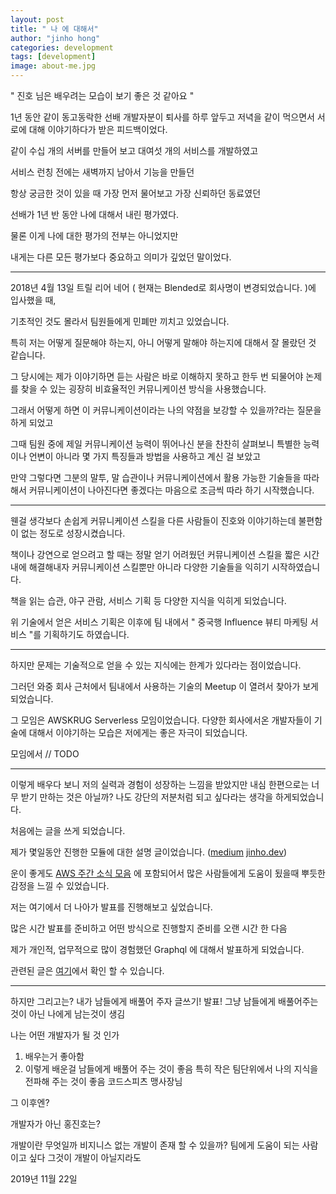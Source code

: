 ```yaml
---
layout: post
title: " 나 에 대해서"
author: "jinho hong"
categories: development
tags: [development]
image: about-me.jpg
---
```


" 진호 님은 배우려는 모습이 보기 좋은 것 같아요 "

1년 동안 같이 동고동락한 선배 개발자분이 퇴사를 하루 앞두고 저녁을 같이 먹으면서 서로에 대해 이야기하다가 받은 피드백이었다.

같이 수십 개의 서버를 만들어 보고 대여섯 개의 서비스를 개발하였고

서비스 런칭 전에는 새벽까지 남아서 기능을 만들던

항상 궁금한 것이 있을 때 가장 먼저 물어보고 가장 신뢰하던 동료였던

선배가 1년 반 동안 나에 대해서 내린 평가였다.

물론 이게 나에 대한 평가의 전부는 아니었지만

내게는 다른 모든 평가보다 중요하고 의미가 깊었던 말이었다.

---

2018년 4월 13일 트릴 리어 네어 ( 현재는 Blended로 회사명이 변경되었습니다. )에 입사했을 때,

기초적인 것도 몰라서 팀원들에게 민폐만 끼치고 있었습니다.

특히 저는 어떻게 질문해야 하는지, 아니 어떻게 말해야 하는지에 대해서 잘 몰랐던 것 같습니다.

그 당시에는 제가 이야기하면 듣는 사람은 바로 이해하지 못하고 한두 번 되물어야 논제를 찾을 수 있는 굉장히 비효율적인 커뮤니케이션 방식을 사용했습니다.

그래서 어떻게 하면 이 커뮤니케이션이라는 나의 약점을 보강할 수 있을까?라는 질문을 하게 되었고

그때 팀원 중에 제일 커뮤니케이션 능력이 뛰어나신 분을 찬찬히 살펴보니 특별한 능력이나 언변이 아니라 몇 가지 특징들과 방법을 사용하고 계신 걸 보았고

만약 그렇다면 그분의 말투, 말 습관이나 커뮤니케이션에서 활용 가능한 기술들을 따라 해서 커뮤니케이션이 나아진다면 좋겠다는 마음으로 조금씩 따라 하기 시작했습니다.

---

웬걸 생각보다 손쉽게 커뮤니케이션 스킬을 다른 사람들이 진호와 이야기하는데 불편함이 없는 정도로 성장시켰습니다.

책이나 강연으로 얻으려고 할 때는 정말 얻기 어려웠던 커뮤니케이션 스킬을 짧은 시간 내에 해결해내자 커뮤니케이션 스킬뿐만 아니라 다양한 기술들을 익히기 시작하였습니다.

책을 읽는 습관, 야구 관람, 서비스 기획 등 다양한 지식을 익히게 되었습니다.

위 기술에서 얻은 서비스 기획은 이후에 팀 내에서 " 중국행 Influence 뷰티 마케팅 서비스 "를 기획하기도 하였습니다.

---

하지만 문제는 기술적으로 얻을 수 있는 지식에는 한계가 있다라는 점이었습니다.

그러던 와중 회사 근처에서 팀내에서 사용하는 기술의 Meetup 이 열려서 찾아가 보게 되었습니다.

그 모임은 AWSKRUG Serverless 모임이었습니다. 다양한 회사에서온 개발자들이 기술에 대해서 이야기하는 모습은 저에게는 좋은 자극이 되었습니다.

모임에서 // TODO

---

이렇게 배우다 보니 저의 실력과 경험이 성장하는 느낌을 받았지만 내심 한편으로는 너무 받기 만하는 것은 아닐까? 나도 강단의 저분처럼 되고 싶다라는 생각을 하게되었습니다.

처음에는 글을 쓰게 되었습니다.

제가 몇일동안 진행한 모듈에 대한 설명 글이었습니다. ([medium](https://engineering.huiseoul.com/lambda-%ED%95%9C%EA%B0%9C%EB%A1%9C-%EB%A7%8C%EB%93%9C%EB%8A%94-on-demand-image-resizing-d48167cc1c31) [jinho.dev](https://jinho.dev/development/lambdaEdge.html))

운이 좋게도 [AWS 주간 소식 모음](https://aws.amazon.com/ko/blogs/korea/week-in-review-13-8-18/) 에 포함되어서 많은 사람들에게 도움이 됬을때 뿌듯한 감정을 느낄 수 있었습니다.

저는 여기에서 더 나아가 발표를 진행해보고 싶었습니다.

많은 시간 발표를 준비하고 어떤 방식으로 진행할지 준비를 오랜 시간 한 다음

제가 개인적, 업무적으로 많이 경험했던 Graphql 에 대해서 발표하게 되었습니다.

관련된 글은 [여기](https://jinho.dev/development/graphql-meetup.html)에서 확인 할 수 있습니다.

---

하지만 그리고는?
내가 남들에게 배풀어 주자
글쓰기!
발표!
그냥 남들에게 배풀어주는 것이 아닌 나에게 남는것이 생김

나는 어떤 개발자가 될 것 인가

1. 배우는거 좋아함
2. 이렇게 배운걸 남들에게 배풀어 주는 것이 좋음
   특히 작은 팀단위에서 나의 지식을 전파해 주는 것이 좋음
   코드스피츠 맹사장님

그 이후엔?

개발자가 아닌 홍진호는?

개발이란 무엇일까
비지니스 없는 개발이 존재 할 수 있을까?
팀에게 도움이 되는 사람이고 싶다 그것이 개발이 아닐지라도

2019년 11월 22일
